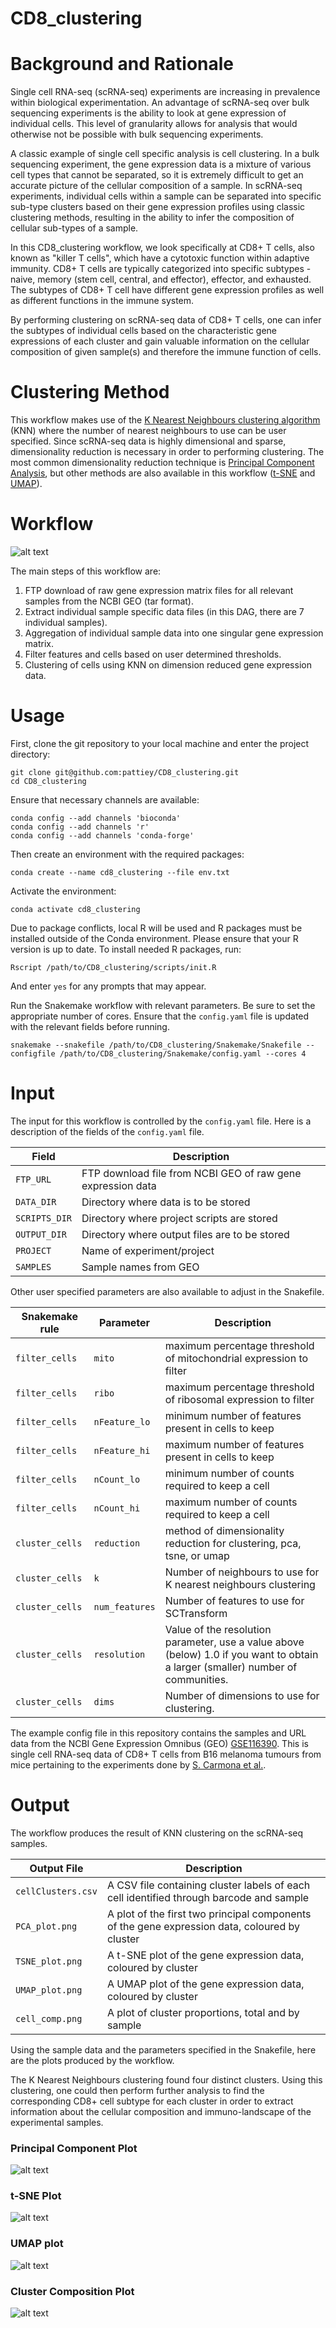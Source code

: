 # CD8_clustering

# Background and Rationale

Single cell RNA-seq (scRNA-seq) experiments are increasing in prevalence within biological experimentation. An advantage of scRNA-seq over bulk sequencing experiments is the ability to look at gene expression of individual cells. This level of granularity allows for analysis that would otherwise not be possible with bulk sequencing experiments.

A classic example of single cell specific analysis is cell clustering. In a bulk sequencing experiment, the gene expression data is a mixture of various cell types that cannot be separated, so it is extremely difficult to get an accurate picture of the cellular composition of a sample. In scRNA-seq experiments, individual cells within a sample can be separated into specific sub-type clusters based on their gene expression profiles using classic clustering methods, resulting in the ability to infer the composition of cellular sub-types of a sample.

In this CD8_clustering workflow, we look specifically at CD8+ T cells, also known as "killer T cells", which have a cytotoxic function within adaptive immunity. CD8+ T cells are typically categorized into specific subtypes - naive, memory (stem cell, central, and effector), effector, and exhausted. The subtypes of CD8+ T cell have different gene expression profiles as well as different functions in the immune system.

By performing clustering on scRNA-seq data of CD8+ T cells, one can infer the subtypes of individual cells based on the characteristic gene expressions of each cluster and gain valuable information on the cellular composition of given sample(s) and therefore the immune function of cells.

# Clustering Method

This workflow makes use of the [K Nearest Neighbours clustering algorithm](https://en.wikipedia.org/wiki/K-nearest_neighbors_algorithm) (KNN) where the number of nearest neighbours to use can be user specified. Since scRNA-seq data is highly dimensional and sparse, dimensionality reduction is necessary in order to performing clustering. The most common dimensionality reduction technique is [Principal Component Analysis](https://en.wikipedia.org/wiki/Principal_component_analysis), but other methods are also available in this workflow ([t-SNE](https://en.wikipedia.org/wiki/T-distributed_stochastic_neighbor_embedding) and [UMAP](https://arxiv.org/abs/1802.03426)).

# Workflow

![alt text](https://github.com/pattiey/CD8_clustering/blob/main/dag.svg)

The main steps of this workflow are:

1. FTP download of raw gene expression matrix files for all relevant samples from the NCBI GEO (tar format).
2. Extract individual sample specific data files (in this DAG, there are 7 individual samples).
3. Aggregation of individual sample data into one singular gene expression matrix.
4. Filter features and cells based on user determined thresholds.
5. Clustering of cells using KNN on dimension reduced gene expression data.

# Usage

First, clone the git repository to your local machine and enter the project directory:

```
git clone git@github.com:pattiey/CD8_clustering.git
cd CD8_clustering
```

Ensure that necessary channels are available:

```
conda config --add channels 'bioconda'
conda config --add channels 'r'
conda config --add channels 'conda-forge'
```

Then create an environment with the required packages:

```
conda create --name cd8_clustering --file env.txt
```

Activate the environment:

```
conda activate cd8_clustering
```

Due to package conflicts, local R will be used and R packages must be installed outside of the Conda environment.
Please ensure that your R version is up to date.
To install needed R packages, run:

```
Rscript /path/to/CD8_clustering/scripts/init.R
```

And enter `yes` for any prompts that may appear.

Run the Snakemake workflow with relevant parameters. Be sure to set the appropriate number of cores. Ensure that the `config.yaml` file is updated with the relevant fields before running.

```
snakemake --snakefile /path/to/CD8_clustering/Snakemake/Snakefile --configfile /path/to/CD8_clustering/Snakemake/config.yaml --cores 4
```

# Input

The input for this workflow is controlled by the `config.yaml` file. Here is a description of the fields of the `config.yaml` file.

| Field | Description |
| ----- | ----------- |
| `FTP_URL` | FTP download file from NCBI GEO of raw gene expression data |
| `DATA_DIR` | Directory where data is to be stored |
| `SCRIPTS_DIR` | Directory where project scripts are stored |
| `OUTPUT_DIR` | Directory where output files are to be stored |
| `PROJECT` | Name of experiment/project |
| `SAMPLES` | Sample names from GEO |

Other user specified parameters are also available to adjust in the Snakefile.

| Snakemake rule | Parameter | Description |
| -------------- | --------- | ----------- |
| `filter_cells` | `mito` | maximum percentage threshold of mitochondrial expression to filter |
| `filter_cells` | `ribo` | maximum percentage threshold of ribosomal expression to filter |
| `filter_cells` | `nFeature_lo` | minimum number of features present in cells to keep |
| `filter_cells` |`nFeature_hi` | maximum number of features present in cells to keep |
| `filter_cells` | `nCount_lo` | minimum number of counts required to keep a cell |
| `filter_cells` | `nCount_hi` | maximum number of counts required to keep a cell|
| `cluster_cells` | `reduction` | method of dimensionality reduction for clustering, pca, tsne, or umap |
| `cluster_cells` | `k` | Number of neighbours to use for K nearest neighbours clustering |
| `cluster_cells` | `num_features` | Number of features to use for SCTransform |
| `cluster_cells` | `resolution` | Value of the resolution parameter, use a value above (below) 1.0 if you want to obtain a larger (smaller) number of communities. |
| `cluster_cells` | `dims` | Number of dimensions to use for clustering. |


The example config file in this repository contains the samples and URL data from the NCBI Gene Expression Omnibus (GEO) [GSE116390](https://www.ncbi.nlm.nih.gov/geo/query/acc.cgi?acc=GSE116390). This is single cell RNA-seq data of CD8+ T cells from B16 melanoma tumours from mice pertaining to the experiments done by [S. Carmona et al.](https://doi.org/10.1080/2162402X.2020.1737369).

# Output

The workflow produces the result of KNN clustering on the scRNA-seq samples.

| Output File | Description |
| ----------- | ----------- |
| `cellClusters.csv` | A CSV file containing cluster labels of each cell identified through barcode and sample |
| `PCA_plot.png` | A plot of the first two principal components of the gene expression data, coloured by cluster |
| `TSNE_plot.png` | A t-SNE plot of the gene expression data, coloured by cluster |
| `UMAP_plot.png` | A UMAP plot of the gene expression data, coloured by cluster |
| `cell_comp.png` | A plot of cluster proportions, total and by sample |

Using the sample data and the parameters specified in the Snakefile, here are the plots produced by the workflow.

The K Nearest Neighbours clustering found four distinct clusters. Using this clustering, one could then perform further analysis to find the corresponding CD8+ cell subtype for each cluster in order to extract information about the cellular composition and immuno-landscape of the experimental samples.

### Principal Component Plot

![alt text](https://github.com/pattiey/CD8_clustering/blob/main/sample_output/PCA_plot.png)

### t-SNE Plot

![alt text](https://github.com/pattiey/CD8_clustering/blob/main/sample_output/TSNE_plot.png)

### UMAP plot

![alt text](https://github.com/pattiey/CD8_clustering/blob/main/sample_output/UMAP_plot.png)

### Cluster Composition Plot

![alt text](https://github.com/pattiey/CD8_clustering/blob/main/sample_output/cell_comp.png)
